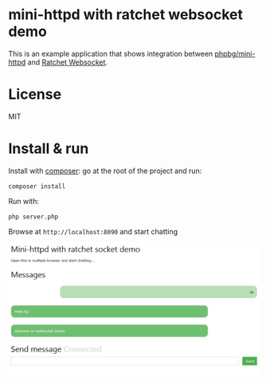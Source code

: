 # mini-httpd with ratchet websocket demo
This is an example application that shows integration between [phpbg/mini-httpd](https://github.com/phpbg/mini-httpd) and [Ratchet Websocket](http://socketo.me/). 

# License
MIT

# Install & run
Install with [composer](https://getcomposer.org/): go at the root of the project and run:
```
composer install
```

Run with:
```
php server.php
```

Browse at `http://localhost:8090` and start chatting

![](screenshot.png)
